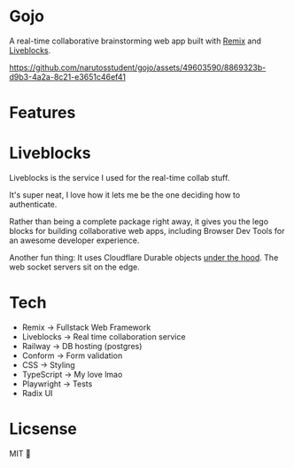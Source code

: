 # Gojo

A real-time collaborative brainstorming web app built with [Remix](https://remix.run/) and [Liveblocks](https://liveblocks.io/).

https://github.com/narutosstudent/gojo/assets/49603590/8869323b-d9b3-4a2a-8c21-e3651c46ef41

# Features

# Liveblocks

Liveblocks is the service I used for the real-time collab stuff.

It's super neat, I love how it lets me be the one deciding how to authenticate.

Rather than being a complete package right away, it gives you the lego blocks for building collaborative web apps, including Browser Dev Tools for an awesome developer experience.

Another fun thing: It uses Cloudflare Durable objects [under the hood](https://liveblocks.io/docs/platform/websocket-infrastructure). The web socket servers sit on the edge.

# Tech

- Remix -> Fullstack Web Framework
- Liveblocks -> Real time collaboration service
- Railway -> DB hosting (postgres)
- Conform -> Form validation
- CSS -> Styling
- TypeScript -> My love lmao
- Playwright -> Tests
- Radix UI

# Licsense

MIT 💞

